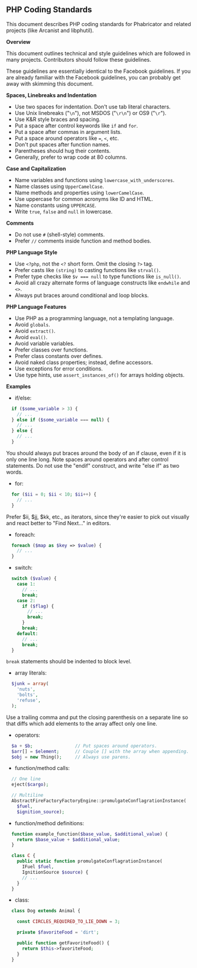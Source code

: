 PHP Coding Standards
-------------------


This document describes PHP coding standards for Phabricator and related
projects (like Arcanist and libphutil).

**Overview**

This document outlines technical and style guidelines which are followed in many projects. Contributors should follow these guidelines.

These guidelines are essentially identical to the Facebook guidelines. If you are already familiar with the Facebook guidelines, you can probably get away with skimming this document.

**Spaces, Linebreaks and Indentation**

  - Use two spaces for indentation. Don't use tab literal characters.
  - Use Unix linebreaks ("`\n`"), not MSDOS ("`\r\n`") or OS9 ("`\r`").
  - Use K&R style braces and spacing.
  - Put a space after control keywords like `if` and `for`.
  - Put a space after commas in argument lists.
  - Put a space around operators like `=`, `<`, etc.
  - Don't put spaces after function names.
  - Parentheses should hug their contents.
  - Generally, prefer to wrap code at 80 columns.

**Case and Capitalization**

  - Name variables and functions using `lowercase_with_underscores`.
  - Name classes using `UpperCamelCase`.
  - Name methods and properties using `lowerCamelCase`.
  - Use uppercase for common acronyms like ID and HTML.
  - Name constants using `UPPERCASE`.
  - Write `true`, `false` and `null` in lowercase.

**Comments**

  - Do not use `#` (shell-style) comments.
  - Prefer `//` comments inside function and method bodies.

**PHP Language Style**

  - Use `<?php`, not the `<?` short form. Omit the closing `?>` tag.
  - Prefer casts like `(string)` to casting functions like `strval()`.
  - Prefer type checks like `$v === null` to type functions like
    `is_null()`.
  - Avoid all crazy alternate forms of language constructs like `endwhile`
    and `<>`.
  - Always put braces around conditional and loop blocks.

**PHP Language Features**

  - Use PHP as a programming language, not a templating language.
  - Avoid `globals`.
  - Avoid `extract()`.
  - Avoid `eval()`.
  - Avoid variable variables.
  - Prefer classes over functions.
  - Prefer class constants over defines.
  - Avoid naked class properties; instead, define accessors.
  - Use exceptions for error conditions.
  - Use type hints, use `assert_instances_of()` for arrays holding objects.

**Examples**

- if/else:

```php
  if ($some_variable > 3) {
    // ...
  } else if ($some_variable === null) {
    // ...
  } else {
    // ...
  }
```
You should always put braces around the body of an if clause, even if it is only
one line long. Note spaces around operators and after control statements. Do not
use the "endif" construct, and write "else if" as two words.

- for:
```php
  for ($ii = 0; $ii < 10; $ii++) {
    // ...
  }
```
Prefer $ii, $jj, $kk, etc., as iterators, since they're easier to pick out
visually and react better to "Find Next..." in editors.

- foreach:
```php
  foreach ($map as $key => $value) {
    // ...
  }
```
- switch:
```php
  switch ($value) {
    case 1:
      // ...
      break;
    case 2:
      if ($flag) {
        // ...
        break;
      }
      break;
    default:
      // ...
      break;
  }
```
`break` statements should be indented to block level.

- array literals:
```php
  $junk = array(
    'nuts',
    'bolts',
    'refuse',
  );
```
Use a trailing comma and put the closing parenthesis on a separate line so that
diffs which add elements to the array affect only one line.

- operators:
```php
  $a + $b;                // Put spaces around operators.
  $arr[] = $element;      // Couple [] with the array when appending.
  $obj = new Thing();     // Always use parens.
```
- function/method calls:
```php
  // One line
  eject($cargo);

  // Multiline
  AbstractFireFactoryFactoryEngine::promulgateConflagrationInstance(
    $fuel,
    $ignition_source);
```
- function/method definitions:
```php
  function example_function($base_value, $additional_value) {
    return $base_value + $additional_value;
  }

  class C {
    public static function promulgateConflagrationInstance(
      IFuel $fuel,
      IgnitionSource $source) {
      // ...
    }
  }
```
- class:

```php
  class Dog extends Animal {

    const CIRCLES_REQUIRED_TO_LIE_DOWN = 3;

    private $favoriteFood = 'dirt';

    public function getFavoriteFood() {
      return $this->favoriteFood;
    }
  }
```
